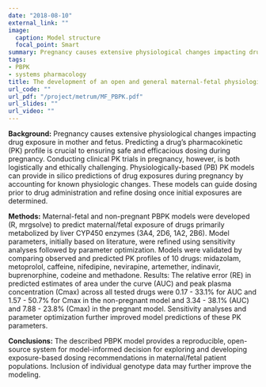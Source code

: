 ```yaml
---
date: "2018-08-10"
external_link: ""
image:
  caption: Model structure
  focal_point: Smart
summary: Pregnancy causes extensive physiological changes impacting drug exposure in mother and fetus. Predicting a drug’s pharmacokinetic (PK) profile is crucial to ensuring safe and efficacious dosing during pregnancy. Conducting clinical PK trials in pregnancy, however, is both logistically and ethically challenging. Physiologically-based (PB) PK models can provide *in silico* predictions of drug exposures during pregnancy by accounting for known physiologic changes. These models can guide dosing prior to drug administration and refine dosing once initial exposures are determined.
tags:
- PBPK
- systems pharmacology
title: The development of an open and general maternal-fetal physiologically based pharmacokinetic model for drugs metabolized by cytochromes P450 isoenzymes
url_code: ""
url_pdf: "/project/metrum/MF_PBPK.pdf"
url_slides: ""
url_video: ""
---
```


**Background:** Pregnancy causes extensive physiological changes impacting drug exposure in mother and fetus. Predicting a drug’s pharmacokinetic (PK) profile is crucial to ensuring safe and efficacious dosing during pregnancy. Conducting clinical PK trials in pregnancy, however, is both logistically and ethically challenging. Physiologically-based (PB) PK models can provide in silico predictions of drug exposures during pregnancy by accounting for known physiologic changes. These models can guide dosing prior to drug administration and refine dosing once initial exposures are determined.

**Methods:** Maternal-fetal and non-pregnant PBPK models were developed (R, mrgsolve) to predict maternal/fetal exposure of drugs primarily metabolized by liver CYP450 enzymes (3A4, 2D6, 1A2, 2B6). Model parameters, initially based on literature, were refined using sensitivity analyses followed by parameter optimization. Models were validated by comparing observed and predicted PK profiles of 10 drugs: midazolam, metoprolol, caffeine, nifedipine, nevirapine, artemether, indinavir, buprenorphine, codeine and methadone.
Results: The relative error (RE) in predicted estimates of area under the curve (AUC) and peak plasma concentration (Cmax) across all tested drugs were 0.17 - 33.1\% for AUC and 1.57 - 50.7\% for Cmax in the non-pregnant model and 3.34 - 38.1\% (AUC) and 7.88 - 23.8\% (Cmax) in the pregnant model. Sensitivity analyses and parameter optimization further improved model predictions of these PK parameters.

**Conclusions:** The described PBPK model provides a reproducible, open-source system for model-informed decision for exploring and developing exposure-based dosing recommendations in maternal/fetal patient populations. Inclusion of individual genotype data may further improve the modeling.